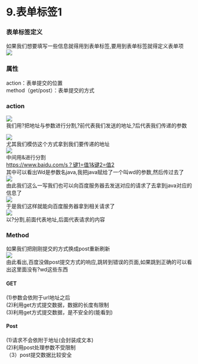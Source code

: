# 9.表单标签1

<a name="c1a3f7ce"></a>
### 表单标签定义
如果我们想要填写一些信息就得用到表单标签,要用到表单标签就得定义表单项<br />![](https://cdn.nlark.com/yuque/0/2019/png/349894/1561980569300-707245a8-1e97-47e9-8b27-fe74d51ba581.png#align=left&display=inline&height=215&originHeight=143&originWidth=328&status=done&width=492)


<a name="24d67862"></a>
### 属性
action：表单提交的位置<br />method（get/post）：表单提交的方式
<a name="action"></a>
### action
![](https://cdn.nlark.com/yuque/0/2019/png/349894/1561980569363-d367a9a3-bf6d-411f-8307-141aa1d0079d.png#align=left&display=inline&height=98&originHeight=125&originWidth=855&status=done&width=671)<br />我们用?把地址与参数进行分割,?前代表我们发送的地址,?后代表我们传递的参数

![](https://cdn.nlark.com/yuque/0/2019/png/349894/1561980569439-1d059dd8-2c60-420b-adfe-8b73c318e118.png#align=left&display=inline&height=84&originHeight=115&originWidth=1248&status=done&width=914)<br />尤其我们模仿这个方式拿到我们要传递的地址<br />![](https://cdn.nlark.com/yuque/0/2019/png/349894/1561980569492-c6603939-cb58-4ef8-907d-f2e0b8f474c5.png#align=left&display=inline&height=257&originHeight=214&originWidth=719&status=done&width=865)<br />中间用&进行分割<br />https://www.baidu.com/s？键1=值1&键2=值2<br />其中可以看出Wd是参数名java,我把java赋给了一个叫wd的参数,然后传过去了<br />![](https://cdn.nlark.com/yuque/0/2019/png/349894/1561980569554-ade9a5c0-1728-479b-8551-3d5780683803.png#align=left&display=inline&height=246&originHeight=211&originWidth=697&status=done&width=811)<br />由此我们这么一写我们也可以向百度服务器去发送对应的请求了去拿到java对应的信息了<br />![](https://cdn.nlark.com/yuque/0/2019/png/349894/1561980569609-60a6f8e3-3ee7-4a93-a355-cc1b6f47035e.png#align=left&display=inline&height=86&originHeight=57&originWidth=293&status=done&width=440)<br />于是我们这样就能向百度服务器拿到相关请求了<br />![](https://cdn.nlark.com/yuque/0/2019/png/349894/1561980569672-c4d97378-ab51-44df-8839-9c93d5ba3ed4.png#align=left&display=inline&height=338&originHeight=326&originWidth=711&status=done&width=738)<br />以?分割,前面代表地址,后面代表请求的内容
<a name="Method"></a>
### Method
如果我们把刚刚提交的方式换成post重新刷新<br />![](https://cdn.nlark.com/yuque/0/2019/png/349894/1561980569767-13db5164-220e-4f89-8ceb-d7e1072b95d4.png#align=left&display=inline&height=327&originHeight=386&originWidth=724&status=done&width=613)<br />由此看出,百度没做post提交方式的响应,跳转到错误的页面,如果跳到正确的可以看出这里面没有?wd这些东西
<a name="GET"></a>
#### GET
(1)参数会依附于url地址之后<br />(2)利用get方式提交数据，数据的长度有限制<br />(3)利用get方式提交数据，是不安全的(能看到)
<a name="Post"></a>
#### Post
(1)请求不会依附于地址(会封装成文本)<br />(2)利用post处理参数不受限制<br />（3）post提交数据比较安全
